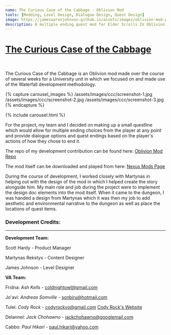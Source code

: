```yaml
---
name: The Curious Case of the Cabbage - Oblivion Mod
tools: [Modding, Level Design, Dialogue Design, Quest Design]
image: https://jamesaaronjohnson.github.io/assets/images/oblivion-mod-project.jpg 
description: A multiple ending quest mod for Elder Scrolls IV Oblivion with custom characters and voice acting.
---
```


<u>The Curious Case of the Cabbage</u>
=======================================
<br>

The Curious Case of the Cabbage is an Oblivion mod made over the course of several weeks for a University unit in which we focused on and made use of the Waterfall development methodology.

{% capture carousel_images %}
/assets/images/ccc/screenshot-1.jpg
/assets/images/ccc/screenshot-2.jpg
/assets/images/ccc/screenshot-3.jpg
{% endcapture %}

{% include carousel.html %}

For the project, my team and I decided on making up a small questline which would allow for multiple ending choices from the player at any point and provide dialogue options and quest endings based on the player's actions of how they chose to end it.

The repo of my development contribution can be found here: [Oblivion Mod Repo](https://github.com/Chi-Time/DAC515-Oblivion-Mod/tree/dev) 

The mod itself can be downloaded and played from here: [Nexus Mods Page](https://www.nexusmods.com/oblivion/mods/49348)

During the course of development, I worked closely with Martynas in helping out with the design of the mod in which I helped create the story alongside him. My main role and job during the project were to implement the design doc elements into the mod itself. When it came to the dungeon, I was handed a design from Martynas which it was then my job to add aesthetic and environmental narrative to the dungeon as well as place the locations of quest items.

### Development Credits:
---

**Development Team:**

Scott Hardy - Product Manager

Martynas Rekstys - Content Designer

James Johnson - Level Designer

**VA Team:**

Fridna: _Ash Kells_ - [coldnightowl@gmail.com](mailto:coldnightowl@gmail.com)

Jo'avi: _Andreas Somville_ - [sonbiru@hotmail.com](mailto:sonbiru@hotmail.com)

Tulei: _Cody Rock_ - [codyrockvo@gmail.com](mailto:codyrockvo@gmail.com) [Cody Rock's Website](https://www.codyrockvoiceover.com)

Delannel: _Jack Chohawno_ - [jackchohawno@googlemail.com](mailto:jackchohawno@googlemail.com)

Cabbo: _Paul Hikari_ - [paul.hikari@yahoo.com](mailto:paul.hikari@yahoo.com)